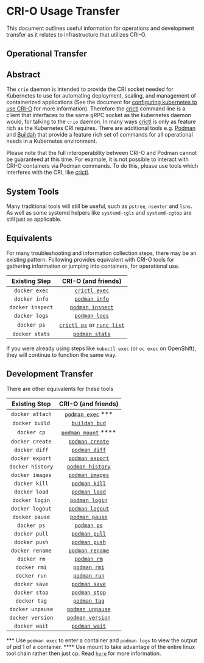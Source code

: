 # CRI-O Usage Transfer

This document outlines useful information for operations and development transfer as it relates to infrastructure that utilizes CRI-O.

## Operational Transfer

## Abstract

The `crio` daemon is intended to provide the CRI socket needed for Kubernetes to use for automating deployment, scaling, and management of containerized applications (See the document for [configuring kubernetes to use CRI-O](./tutorials/kubernetes.md) for more information).
Therefore the [crictl][1] command line is a client that interfaces to the same gRPC socket as the kubernetes daemon would, for talking to the `crio` daemon.
In many ways [crictl][1] is only as feature rich as the Kubernetes CRI requires.
There are additional tools e.g. [Podman](https://github.com/containers/libpod) and [Buildah](https://github.com/projectatomic/buildah) that provide a feature rich set of commands for all operational needs in a Kubernetes environment.

Please note that the full interoperability between CRI-O and Podman cannot be
guaranteed at this time. For example, it is not possible to interact with CRI-O
containers via Podman commands. To do this, please use tools which interferes
with the CRI, like [crictl][1].

[1]: https://github.com/kubernetes-sigs/cri-tools

## System Tools

Many traditional tools will still be useful, such as `pstree`, `nsenter` and `lsns`.
As well as some systemd helpers like `systemd-cgls` and `systemd-cgtop` are still just as applicable.

## Equivalents

For many troubleshooting and information collection steps, there may be an existing pattern.
Following provides equivalent with CRI-O tools for gathering information or jumping into containers, for operational use.

| Existing Step | CRI-O (and friends) |
| :---: | :---: |
| `docker exec` | [`crictl exec`](https://github.com/kubernetes-incubator/cri-tools/blob/master/docs/crictl.md) |
| `docker info` | [`podman info`](./docs/podman-info.1.md)  |
| `docker inspect` | [`podman inspect`](./docs/podman-inspect.1.md)       |
| `docker logs` | [`podman logs`](./docs/podman-logs.1.md)                 |
| `docker ps` | [`crictl ps`](https://github.com/kubernetes-incubator/cri-tools/blob/master/docs/crictl.md) or [`runc list`](https://github.com/opencontainers/runc/blob/master/man/runc-list.8.md) |
| `docker stats` | [`podman stats`](./docs/podman-stats.1.md) |

If you were already using steps like `kubectl exec` (or `oc exec` on OpenShift), they will continue to function the same way.

## Development Transfer

There are other equivalents for these tools

| Existing Step | CRI-O (and friends) |
| :---: | :---: |
| `docker attach` | [`podman exec`](https://podman.readthedocs.io/en/latest/markdown/podman-exec.1.html) ***|
| `docker build`  | [`buildah bud`](https://github.com/projectatomic/buildah/blob/master/docs/buildah-bud.md) |
| `docker cp`     | [`podman mount`](https://podman.readthedocs.io/en/latest/markdown/podman-mount.1.html) ****   |
| `docker create` | [`podman create`](https://podman.readthedocs.io/en/latest/markdown/podman-create.1.html)  |
| `docker diff`   | [`podman diff`](https://podman.readthedocs.io/en/latest/markdown/podman-diff.1.html)      |
| `docker export` | [`podman export`](https://podman.readthedocs.io/en/latest/markdown/podman-export.1.html)  |
| `docker history`| [`podman history`](https://podman.readthedocs.io/en/latest/markdown/podman-history.1.html)|
| `docker images` | [`podman images`](https://podman.readthedocs.io/en/latest/markdown/podman-images.1.html)  |
| `docker kill`   | [`podman kill`](https://podman.readthedocs.io/en/latest/markdown/podman-kill.1.html)      |
| `docker load`   | [`podman load`](https://podman.readthedocs.io/en/latest/markdown/podman-load.1.html)      |
| `docker login`  | [`podman login`](https://podman.readthedocs.io/en/latest/markdown/podman-login.1.html)    |
| `docker logout` | [`podman logout`](https://podman.readthedocs.io/en/latest/markdown/podman-logout.1.html)  |
| `docker pause`  | [`podman pause`](https://podman.readthedocs.io/en/latest/markdown/podman-pause.1.html)    |
| `docker ps`     | [`podman ps`](https://podman.readthedocs.io/en/latest/markdown/podman-ps.1.html)          |
| `docker pull`   | [`podman pull`](https://podman.readthedocs.io/en/latest/markdown/podman-pull.1.html)      |
| `docker push`   | [`podman push`](https://podman.readthedocs.io/en/latest/markdown/podman-push.1.html)      |
| `docker rename` | [`podman rename`](./docs/podman-rename.1.md)  |
| `docker rm`     | [`podman rm`](https://podman.readthedocs.io/en/latest/markdown/podman-rm.1.html)          |
| `docker rmi`    | [`podman rmi`](https://podman.readthedocs.io/en/latest/markdown/podman-rmi.1.html)        |
| `docker run`    | [`podman run`](https://podman.readthedocs.io/en/latest/markdown/podman-run.1.html)        |
| `docker save`   | [`podman save`](https://podman.readthedocs.io/en/latest/markdown/podman-save.1.html)      |
| `docker stop`   | [`podman stop`](https://podman.readthedocs.io/en/latest/markdown/podman-stop.1.html)      |
| `docker tag`    | [`podman tag`](https://podman.readthedocs.io/en/latest/markdown/podman-tag.1.html)        |
| `docker unpause`| [`podman unpause`](https://podman.readthedocs.io/en/latest/markdown/podman-unpause.1.html)|
| `docker version`| [`podman version`](https://podman.readthedocs.io/en/latest/markdown/podman-version.1.html)|
| `docker wait`   | [`podman wait`](https://podman.readthedocs.io/en/latest/markdown/podman-wait.1.html)   |

*** Use `podman exec` to enter a container and `podman logs` to view the output of pid 1 of a container.
**** Use mount to take advantage of the entire linux tool chain rather then just cp.  Read [`here`](https://podman.readthedocs.io/en/latest/markdown/podman-cp.1.html) for more information.
